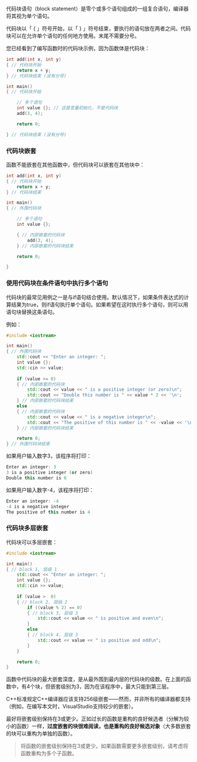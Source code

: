 代码块语句（block statement）是零个或多个语句组成的一组复合语句，编译器将其视为单个语句。

代码块以「 { 」符号开始，以「 } 」符号结束，要执行的语句放在两者之间。代码块可以在允许单个语句的任何地方使用。末尾不需要分号。

您已经看到了编写函数时的代码块示例，因为函数体是代码块：

```C++
int add(int x, int y)
{ // 代码块开始
    return x + y;
} // 代码块结束 (没有分号)

int main()
{ // 代码块开始

    // 多个语句
    int value {}; // 这是变量初始化，不是代码块
    add(3, 4);

    return 0;

} // 代码块结束 (没有分号)
```


### 代码块嵌套

函数不能嵌套在其他函数中，但代码块可以嵌套在其他块中：
```C++
int add(int x, int y)
{ // 代码块开始
    return x + y;
} // 代码块结束 

int main()
{ // 外围代码块

    // 多个语句
    int value {};

    { // 内部嵌套的代码块
        add(3, 4);
    } // 内部嵌套的代码块结束

    return 0;

} 
```
### 使用代码块在条件语句中执行多个语句
代码块的最常见用例之一是与if语句结合使用。默认情况下，如果条件表达式的计算结果为true，则if语句执行单个语句。如果希望在这时执行多个语句，则可以用语句块替换这条语句。

例如：
```C++
#include <iostream>

int main()
{ // 外围代码块
    std::cout << "Enter an integer: ";
    int value {};
    std::cin >> value;
    
    if (value >= 0)
    { // 内部嵌套的代码块
        std::cout << value << " is a positive integer (or zero)\n";
        std::cout << "Double this number is " << value * 2 << '\n';
    } // 内部嵌套的代码块结束
    else
    { // 内部嵌套的代码块
        std::cout << value << " is a negative integer\n";
        std::cout << "The positive of this number is " << -value << '\n';
    } // 内部嵌套的代码块结束

    return 0;
} // 外围代码块结束
```
如果用户输入数字3，该程序将打印：

```C++
Enter an integer: 3
3 is a positive integer (or zero)
Double this number is 6
```
如果用户输入数字-4，该程序将打印：
```C++
Enter an integer: -4
-4 is a negative integer
The positive of this number is 4
```

### 代码块多层嵌套
代码块可以多层嵌套：
```C++
#include <iostream>

int main()
{ // block 1, 层级 1
    std::cout << "Enter an integer: ";
    int value {};
    std::cin >> value;
    
    if (value >  0)
    { // block 2, 层级 2
        if ((value % 2) == 0)
        { // block 3, 层级 3
            std::cout << value << " is positive and even\n";
        }
        else
        { // block 4, 层级 3
            std::cout << value << " is positive and odd\n";
        }
    }

    return 0;
}
```
函数中代码块的最大嵌套深度，是从最外围到最内层的代码块的级数。在上面的函数中，有4个块，但嵌套级别为3，因为在该程序中，最大只能到第三层。

C++标准规定C++编译器应该支持256级嵌套——然而，并非所有的编译器都支持（例如，在编写本文时，VisualStudio支持较少的嵌套）。

最好将嵌套级别保持在3或更少。正如过长的函数是重构的良好候选者（分解为较小的函数）一样，**过度嵌套的块很难阅读，也是重构的良好候选对象**（大多数嵌套的块可以重构为单独的函数）。

>将函数的嵌套级别保持在3或更少。如果函数需要更多嵌套级别，请考虑将函数重构为多个子函数。


